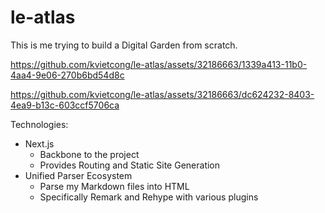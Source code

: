 # le-atlas
This is me trying to build a Digital Garden from scratch.

https://github.com/kvietcong/le-atlas/assets/32186663/1339a413-11b0-4aa4-9e06-270b6bd54d8c

https://github.com/kvietcong/le-atlas/assets/32186663/dc624232-8403-4ea9-b13c-603ccf5706ca

Technologies:
- Next.js
  - Backbone to the project
  - Provides Routing and Static Site Generation
- Unified Parser Ecosystem
  - Parse my Markdown files into HTML
  - Specifically Remark and Rehype with various plugins
